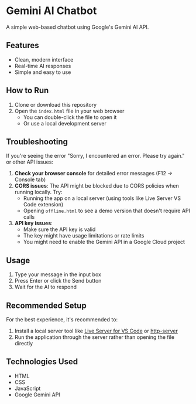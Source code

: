 # Gemini AI Chatbot

A simple web-based chatbot using Google's Gemini AI API.

## Features

- Clean, modern interface
- Real-time AI responses
- Simple and easy to use

## How to Run

1. Clone or download this repository
2. Open the `index.html` file in your web browser
   - You can double-click the file to open it
   - Or use a local development server

## Troubleshooting

If you're seeing the error "Sorry, I encountered an error. Please try again." or other API issues:

1. **Check your browser console** for detailed error messages (F12 → Console tab)
2. **CORS issues**: The API might be blocked due to CORS policies when running locally. Try:
   - Running the app on a local server (using tools like Live Server VS Code extension)
   - Opening `offline.html` to see a demo version that doesn't require API calls
3. **API key issues**: 
   - Make sure the API key is valid
   - The key might have usage limitations or rate limits
   - You might need to enable the Gemini API in a Google Cloud project

## Usage

1. Type your message in the input box
2. Press Enter or click the Send button
3. Wait for the AI to respond

## Recommended Setup

For the best experience, it's recommended to:

1. Install a local server tool like [Live Server for VS Code](https://marketplace.visualstudio.com/items?itemName=ritwickdey.LiveServer) or [http-server](https://www.npmjs.com/package/http-server)
2. Run the application through the server rather than opening the file directly

## Technologies Used

- HTML
- CSS
- JavaScript
- Google Gemini API 
